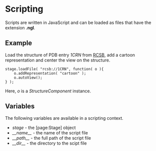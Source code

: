 
# Scripting

Scripts are written in JavaScript and can be loaded as files that have the extension **.ngl**.

## Example

Load the structure of PDB entry *1CRN* from [RCSB](http://www.rcsb.org/), add a cartoon representation and center the view on the structure.

```
stage.loadFile( "rcsb://1CRN", function( o ){
	o.addRepresentation( "cartoon" );
	o.autoView();
} );
```
Here, *o* is a *StructureComponent* instance.


## Variables

The following variables are available in a scripting context.

- *stage* - the [page:Stage] object
- *\_\_name\_\_* - the name of the script file
- *\_\_path\_\_* - the full path of the script file
- *\_\_dir\_\_* - the directory to the scipt file
